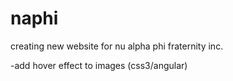 naphi
=====
creating new website for nu alpha phi fraternity inc.

-add hover effect to images (css3/angular)